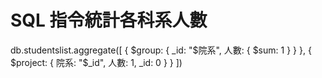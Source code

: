 # SQL 指令統計各科系人數
db.studentslist.aggregate([
  { $group: { _id: "$院系", 人數: { $sum: 1 } } },
  { $project: { 院系: "$_id", 人數: 1, _id: 0 } }
])
